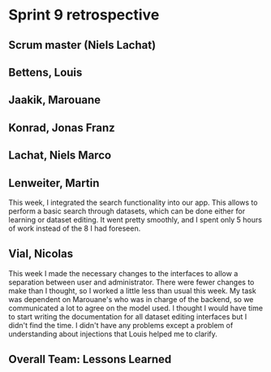 # Sprint 9 retrospective

## Scrum master (Niels Lachat)


## Bettens, Louis


## Jaakik, Marouane

## Konrad, Jonas Franz


## Lachat, Niels Marco


## Lenweiter, Martin
This week, I integrated the search functionality into our app. This allows to perform a basic search through datasets, which can be done either for learning or dataset editing. It went pretty smoothly, and I spent only 5 hours of work instead of the 8 I had foreseen.

## Vial, Nicolas
This week I made the necessary changes to the interfaces to allow a separation between user and administrator.  There were fewer changes to make than I thought, so I worked a little less than usual this week. My task was dependent on Marouane's who was in charge of the backend, so we communicated a lot to agree on the model used. I thought I would have time to start writing the documentation for all dataset editing interfaces but I didn't find the time. I didn't have any problems except a problem of understanding about injections that Louis helped me to clarify.
## Overall Team: Lessons Learned
